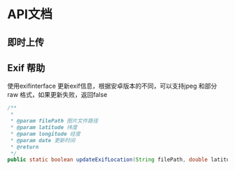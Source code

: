 # API文档

## 即时上传

## Exif 帮助

使用exifinterface 更新exif信息，根据安卓版本的不同，可以支持jpeg 和部分 raw 格式，如果更新失败，返回false

```java
/**
 *
 * @param filePath 图片文件路径
 * @param latitude 纬度
 * @param longitude 经度
 * @param date 更新时间
 * @return
 */
public static boolean updateExifLocation(String filePath, double latitude, double longitude, Date date)
```
